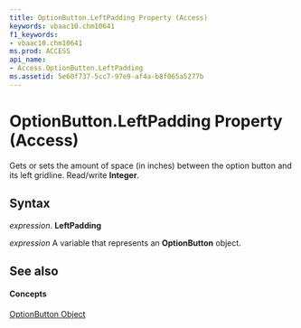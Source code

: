 ```yaml
---
title: OptionButton.LeftPadding Property (Access)
keywords: vbaac10.chm10641
f1_keywords:
- vbaac10.chm10641
ms.prod: ACCESS
api_name:
- Access.OptionButton.LeftPadding
ms.assetid: 5e60f737-5cc7-97e9-af4a-b8f065a5277b
---
```



# OptionButton.LeftPadding Property (Access)

Gets or sets the amount of space (in inches) between the option button and its left gridline. Read/write  **Integer**.


## Syntax

 _expression_. **LeftPadding**

 _expression_ A variable that represents an **OptionButton** object.


## See also


#### Concepts


[OptionButton Object](optionbutton-object-access.md)

